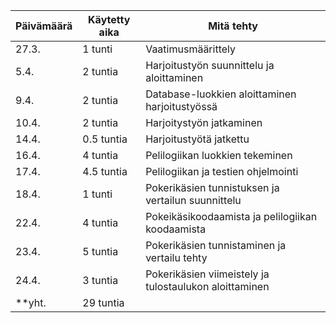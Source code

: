 Päivämäärä | Käytetty aika | Mitä tehty
---------- | ------------- | ----------
27.3. | 1 tunti | Vaatimusmäärittely
5.4. | 2 tuntia | Harjoitustyön suunnittelu ja aloittaminen
9.4. | 2 tuntia | Database-luokkien aloittaminen harjoitustyössä
10.4. | 2 tuntia | Harjoitystyön jatkaminen
14.4. | 0.5 tuntia | Harjoitustyötä jatkettu
16.4. | 4 tuntia | Pelilogiikan luokkien tekeminen
17.4. | 4.5 tuntia | Pelilogiikan ja testien ohjelmointi
18.4. | 1 tunti | Pokerikäsien tunnistuksen ja vertailun suunnittelu
22.4. | 4 tuntia | Pokeikäsikoodaamista ja pelilogiikan koodaamista
23.4. | 5 tuntia | Pokerikäsien tunnistaminen ja vertailu tehty
24.4. | 3 tuntia | Pokerikäsien viimeistely ja tulostaulukon aloittaminen
**yht. | 29 tuntia | 


